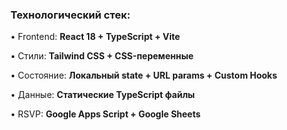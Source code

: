 ### Технологический стек:

• Frontend: **React 18 + TypeScript + Vite**

• Стили: **Tailwind CSS + CSS-переменные**

• Состояние: **Локальный state + URL params + Custom Hooks**

• Данные: **Статические TypeScript файлы**

• RSVP: **Google Apps Script + Google Sheets**
